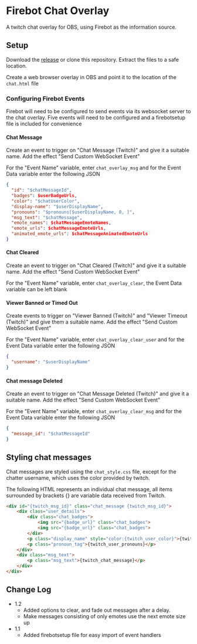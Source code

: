 # Firebot Chat Overlay

A twitch chat overlay for OBS, using Firebot as the information source.

## Setup

Download the [release](https://github.com/djnrrd/firebot_chat_overlay/releases/tag/1.1) or clone this repository.  Extract the files to a safe location.

Create a web browser overlay in OBS and point it to the location of the `chat.html` file

### Configuring Firebot Events

Firebot will need to be configured to send events via its websocket server to the chat overlay.  Five events will need to be configured and a firebotsetup file is included for convenience

#### Chat Message

Create an event to trigger on "Chat Message (Twitch)" and give it a suitable name.  Add the effect "Send Custom WebSocket Event"

For the "Event Name" variable, enter `chat_overlay_msg` and for the Event Data variable enter the following JSON

```json
{
  "id": "$chatMessageId",
  "badges": $userBadgeUrls,
  "color": "$chatUserColor",
  "display-name": "$userDisplayName",
  "pronouns": "$pronouns[$userDisplayName, 0, ]",
  "msg_text": "$chatMessage",
  "emote_names": $chatMessageEmoteNames,
  "emote_urls": $chatMessageEmoteUrls,
  "animated_emote_urls": $chatMessageAnimatedEmoteUrls
} 
```

#### Chat Cleared

Create an event to trigger on "Chat Cleared (Twitch)" and give it a suitable name.  Add the effect "Send Custom WebSocket Event"

For the "Event Name" variable, enter `chat_overlay_clear`, the Event Data variable can be left blank

#### Viewer Banned or Timed Out

Create events to trigger on "Viewer Banned (Twitch)" and "Viewer Timeout (Twitch)" and give them a suitable name.  Add the effect "Send Custom WebSocket Event"

For the "Event Name" variable, enter `chat_overlay_clear_user` and for the Event Data variable enter the following JSON

```json
{
  "username": "$userDisplayName"
}
```

#### Chat message Deleted

Create an event to trigger on "Chat Message Deleted (Twitch)" and give it a suitable name.  Add the effect "Send Custom WebSocket Event"

For the "Event Name" variable, enter `chat_overlay_clear_msg` and for the Event Data variable enter the following JSON

```json
{
  "message_id": "$chatMessageId"
}
```


## Styling chat messages

Chat messages are styled using the `chat_style.css` file, except for the chatter username, which uses the color provided by twitch.

The following HTML represents an individual chat message, all items surrounded by brackets {} are variable data received from Twitch.

```html
<div id="{twitch_msg_id}" class="chat_message {twitch_msg_id}">
    <div class="user_details">
        <div class="chat_badges">
            <img src="{badge_url}" class="chat_badges">
            <img src="{badge_url}" class="chat_badges">
        </div>
        <p class="display_name" style="color:{twitch_user_color}">{twitch_user_name}</p>
        <p class="pronoun_tag">{twitch_user_pronouns}</p>
    </div>
    <div class="msg_text">
        <p class="msg_text">{twitch_chat_message}</p>
    </div>
</div>
```

## Change Log

* 1.2 
  * Added options to clear, and fade out messages after a delay.
  * Make messages consisting of only emotes use the next emote size up
* 1.1
  * Added firebotsetup file for easy import of event handlers
